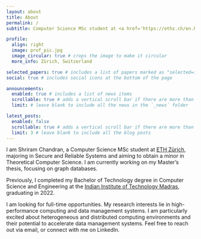 ```yaml
---
layout: about
title: About
permalink: /
subtitle: Computer Science MSc student at <a href='https://ethz.ch/en.html'>D-INFK ETH Zürich</a>.

profile:
  align: right
  image: prof_pic.jpg
  image_circular: true # crops the image to make it circular
  more_info: Zürich, Switzerland

selected_papers: true # includes a list of papers marked as "selected={true}"
social: true # includes social icons at the bottom of the page

announcements:
  enabled: true # includes a list of news items
  scrollable: true # adds a vertical scroll bar if there are more than 3 news items
  limit: # leave blank to include all the news in the `_news` folder

latest_posts:
  enabled: false
  scrollable: true # adds a vertical scroll bar if there are more than 3 new posts items
  limit: 3 # leave blank to include all the blog posts
---
```


I am Shriram Chandran, a Computer Science MSc student at [ETH Zürich](https://inf.ethz.ch), majoring in Secure and Reliable Systems and aiming to obtain a minor in Theoretical Computer Science. I am currently working on my Master’s thesis, focusing on graph databases.

Previously, I completed my Bachelor of Technology degree in Computer Science and Engineering at the [Indian Institute of Technology Madras](https://www.cse.iitm.ac.in/), graduating in 2022.

I am looking for full-time opportunities. My research interests lie in high-performance computing and data management systems. I am particularly excited about heterogeneous and distributed computing environments and their potential to accelerate data management systems. Feel free to reach out via email, or connect with me on LinkedIn.
